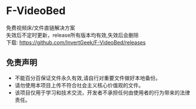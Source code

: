 # F-VideoBed
免费视频床/文件直链解决方案 \
失效后不定时更新，release所有版本均有效,失效后会删除 \
下载: https://github.com/InvertGeek/F-VideoBed/releases

## 免责声明

+   不能百分百保证文件永久有效,请自行对重要文件做好本地备份。
+   请勿使用本项目上传不符合社会主义核心价值观的文件。
+   该项目仅用于学习和技术交流，开发者不承担任何由使用者的行为带来的法律责任。
